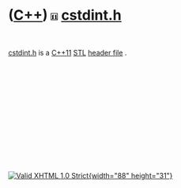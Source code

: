 



 

 

 

 

 

([C++](Cpp.htm)) ![C++11](PicCpp11.png) [cstdint.h](CppCstdintH.htm)
====================================================================

 

[cstdint.h](CppCstdintH.htm) is a [C++11](Cpp11.htm) [STL](CppStl.htm)
[header file](CppHeaderFile.htm) .

 

 

 

 

 

 





 

[![Valid XHTML 1.0 Strict](valid-xhtml10.png){width="88"
height="31"}](http://validator.w3.org/check?uri=referer)
